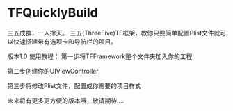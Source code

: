 # TFQuicklyBuild
三五成群，一人撑天。
三五(ThreeFive)TF框架，教你只要简单配置Plist文件就可以快速搭建带有选项卡和导航栏的项目。

版本1.0
使用教程：
第一步将TFFramework整个文件夹加入你的工程


第二步创建你的UIViewController


第三步将修改Plist文件，配置成你需要的项目样式



未来将有更多更方便的版本哦，敬请期待....

